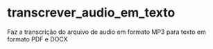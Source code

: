 # transcrever_audio_em_texto
Faz a transcrição do arquivo de audio em formato MP3 para texto em formato PDF e DOCX
